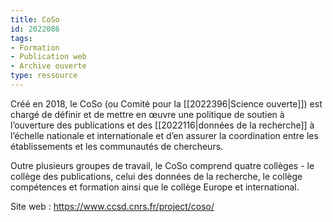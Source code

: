 ```yaml
---
title: CoSo
id: 2022086
tags:
- Formation
- Publication web
- Archive ouverte
type: ressource
---
```


Créé en 2018, le CoSo (ou Comité pour la [[2022396|Science ouverte]]) est chargé de définir et de mettre en œuvre une politique de soutien à l’ouverture des publications et des [[2022116|données de la recherche]] à l’échelle nationale et internationale et d’en assurer la coordination entre les établissements et les communautés de chercheurs. 

Outre plusieurs groupes de travail, le CoSo comprend quatre collèges - le collège des publications, celui des données de la recherche, le collège compétences et formation ainsi que le collège Europe et international.

Site web : <https://www.ccsd.cnrs.fr/project/coso/>

